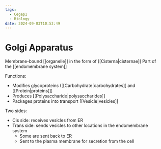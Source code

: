 ```yaml
---
tags:
  - Cegep1
  - Biology
date: 2024-09-03T10:53:49
---
```


# Golgi Apparatus

Membrane-bound [[organelle]] in the form of [[Cisterna|cisternae]]
Part of the [[endomembrane system]]

Functions:

- Modifies glycoproteins ([[Carbohydrate|carbohydrates]] and [[Protein|proteins]])
- Produces [[Polysaccharide|polysaccharides]]
- Packages proteins into transport [[Vesicle|vesicles]]

Two sides:

- Cis side: receives vesicles from ER
- Trans side: sends vesicles to other locations in the endomembrane system
	- Some are sent back to ER
	- Sent to the plasma membrane for secretion from the cell